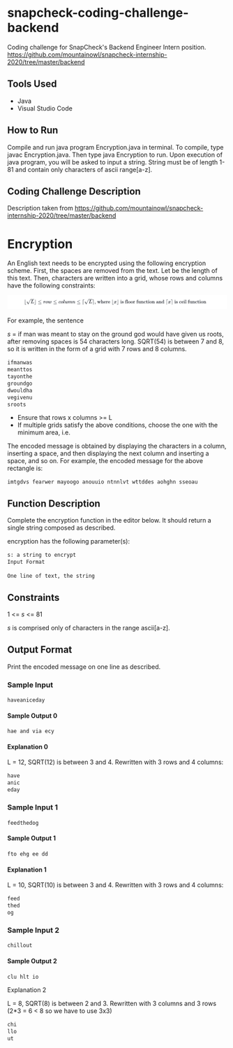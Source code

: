 # snapcheck-coding-challenge-backend
 Coding challenge for SnapCheck's Backend Engineer Intern position. https://github.com/mountainowl/snapcheck-internship-2020/tree/master/backend

## Tools Used

- Java
- Visual Studio Code

## How to Run
Compile and run java program Encryption.java in terminal. To compile, type javac Encryption.java. Then type java Encryption to run. Upon execution of java program, you will be asked to input a string.
String must be of length 1-81 and contain only characters of ascii range[a-z].

## Coding Challenge Description 
Description taken from https://github.com/mountainowl/snapcheck-internship-2020/tree/master/backend

# Encryption

An English text needs to be encrypted using the following encryption scheme.
First, the spaces are removed from the text. Let  be the length of this text.
Then, characters are written into a grid, whose rows and columns have the following constraints:

![GitHub Logo](encryption.png)

For example, the sentence

_s_ = if man was meant to stay on the ground god would have given us roots, 
after removing spaces is 54 characters long. SQRT(54) is between 7 and 8,
so it is written in the form of a grid with 7 rows and 8 columns.

```
ifmanwas  
meanttos          
tayonthe  
groundgo  
dwouldha  
vegivenu  
sroots
```

  - Ensure that rows x columns >= L
  - If multiple grids satisfy the above conditions, choose the one with the minimum area, i.e. 

The encoded message is obtained by displaying the characters in a column, inserting a space, and then displaying the next column and inserting a space, and so on. For example, the encoded message for the above rectangle is:

```
imtgdvs fearwer mayoogo anouuio ntnnlvt wttddes aohghn sseoau
```

## Function Description

Complete the encryption function in the editor below. It should return a single string composed as described.

encryption has the following parameter(s):

```
s: a string to encrypt
Input Format

One line of text, the string 
```

## Constraints

1 <= _s_ <= 81

_s_ is comprised only of characters in the range ascii[a-z].

## Output Format

Print the encoded message on one line as described.

### Sample Input

```
haveaniceday
```

#### Sample Output 0

```
hae and via ecy
```

#### Explanation 0

L = 12, SQRT(12) is between 3 and 4.
Rewritten with 3 rows and 4 columns:

```
have
anic
eday
```

### Sample Input 1

```
feedthedog    
```

#### Sample Output 1

```
fto ehg ee dd
```

#### Explanation 1

L = 10, SQRT(10) is between 3 and 4.
Rewritten with 3 rows and 4 columns:

```
feed
thed
og
```


### Sample Input 2

```
chillout
```

#### Sample Output 2

```
clu hlt io
```

Explanation 2

L = 8, SQRT(8) is between 2 and 3.
Rewritten with 3 columns and 3 rows (2*3 = 6 < 8 so we have to use 3x3)

```
chi
llo
ut
```
